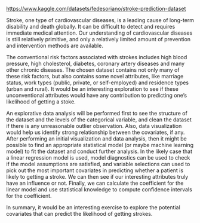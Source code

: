https://www.kaggle.com/datasets/fedesoriano/stroke-prediction-dataset

Stroke, one type of cardiovascular diseases, is a leading cause of long-term disability and death globally. It can be difficult to detect and requires immediate medical attention. Our understanding of cardiovascular diseases is still relatively primitive, and only a relatively limited amount of prevention and intervention methods are available. 

The conventional risk factors associated with strokes includes high blood pressure, high cholesterol, diabetes, coronary artery diseases and many other chronic diseases. The chosen dataset contains not only many of these risk factors, but also contains some novel attributes, like marriage status, work types (public, private, or self-employed) and residence types (urban and rural). It would be an interesting exploration to see if these unconventional attributes would have any contribution to predicting one’s likelihood of getting a stoke. 

An explorative data analysis will be performed first to see the structure of the dataset and the levels of the categorical variable, and clean the dataset if there is any unreasonable outlier observation. Also, data visualization would help us identify strong relationship between the covariates, if any. After performing an initial visualization and data analysis, then it might be possible to find an appropriate statistical model (or maybe machine learning model) to fit the dataset and conduct further analysis. In the likely case that a linear regression model is used, model diagnostics can be used to check if the model assumptions are satisfied, and variable selections can used to pick out the most important covariates in predicting whether a patient is likely to getting a stroke. We can then see if our interesting attributes truly have an influence or not. Finally, we can calculate the coefficient for the linear model and use statistical knowledge to compute confidence intervals for the coefficient. 

In summary, it would be an interesting exercise to explore the potential covariates that can predict the likelihood of getting strokes.


